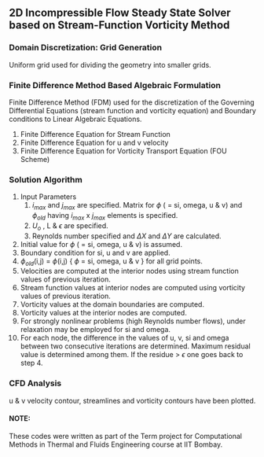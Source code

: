 ## 2D Incompressible Flow Steady State Solver based on Stream-Function Vorticity Method


### Domain Discretization: Grid Generation     
Uniform grid used for dividing the geometry into smaller grids.

### Finite Difference Method Based Algebraic Formulation  
Finite Difference Method (FDM) used for the discretization of the Governing Differential Equations (stream function and vorticity equation) and Boundary conditions to Linear Algebraic Equations.   
1. Finite Difference Equation for Stream Function
2. Finite Difference Equation for u and v velocity
3. Finite Difference Equation for Vorticity Transport Equation (FOU Scheme)

### Solution Algorithm   
1. Input Parameters
   1. $i_{max}$ and $j_{max}$ are specified. Matrix for $\phi$ ( = si, omega, u & v) and $\phi_{old}$ having $i_{max}$ x $j_{max}$ elements is specified.
   2. $U_o$ , L & $\epsilon$ are specified.
   3. Reynolds number specified and $\Delta X$ and $\Delta Y$ are calculated.
2. Initial value for  $\phi$ ( = si, omega, u & v) is assumed.
3. Boundary condition for si, u and v are applied.
4. $\phi_{old}$(i,j) = $\phi$(i,j)  { $\phi$ = si, omega, u & v } for all grid points.
5. Velocities are computed at the interior nodes using stream function values of previous iteration.
6. Stream function values at interior nodes are computed using vorticity values of previous iteration.
7. Vorticity values at the domain boundaries are computed.
8. Vorticity values at the interior nodes are computed.
9. For strongly nonlinear problems (high Reynolds number flows), under relaxation may be employed for si and omega.
10. For each node, the difference in the values of u, v, si and omega between two consecutive iterations are determined. Maximum residual value is determined among them. If the residue > $\epsilon$ one goes back to step 4.

### CFD Analysis  
u & v velocity contour, streamlines and vorticity contours have been plotted. 

#### NOTE:  
These codes were written as part of the Term project for Computational Methods in Thermal and Fluids Engineering course at IIT Bombay.
